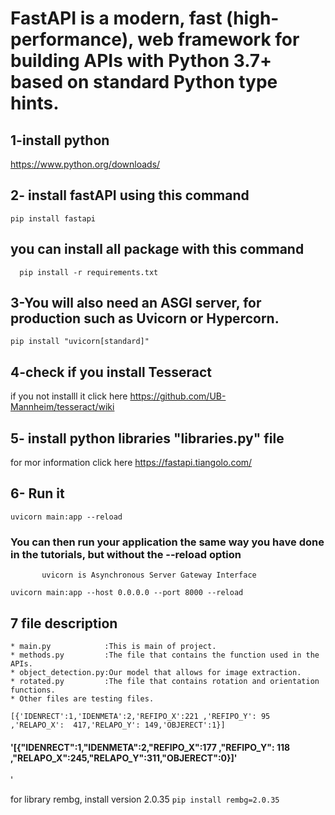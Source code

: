 # FastAPI is a modern, fast (high-performance), web framework for building APIs with Python 3.7+ based on standard Python type hints.
## 1-install python 
 https://www.python.org/downloads/
## 2-  install fastAPI  using  this command
  `pip install fastapi`
  ## you  can install all package with this command 
   `  pip install -r requirements.txt`
## 3-You will also need an ASGI server, for production such as Uvicorn or Hypercorn.
`pip install "uvicorn[standard]"`

## 4-check if you install Tesseract  
  if you not  installl it click here
  https://github.com/UB-Mannheim/tesseract/wiki

## 5- install  python libraries  "libraries.py" file

for mor information click here https://fastapi.tiangolo.com/
## 6- Run it
`uvicorn main:app --reload`
 ### You can then run your application the same way you have done in the tutorials, but without the --reload option
           uvicorn is Asynchronous Server Gateway Interface
 `uvicorn main:app --host 0.0.0.0 --port 8000 --reload`
 
 ## 7 file description 
    * main.py            :This is main of project.
    * methods.py         :The file that contains the function used in the APIs. 
    * object_detection.py:Our model that allows for image extraction.
    * rotated.py         :The file that contains rotation and orientation functions.
    * Other files are testing files.
`[{'IDENRECT':1,'IDENMETA':2,'REFIPO_X':221 ,'REFIPO_Y': 95 ,'RELAPO_X':  417,'RELAPO_Y': 149,'OBJERECT':1}]`
#### '[{"IDENRECT":1,"IDENMETA":2,"REFIPO_X":177 ,"REFIPO_Y": 118 ,"RELAPO_X":245,"RELAPO_Y":311,"OBJERECT":0}]'
 '

 for  library rembg,  install version  2.0.35
 `pip install rembg=2.0.35 `